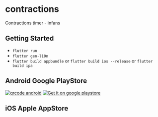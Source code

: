 # contractions

Contractions timer - infans

## Getting Started

- `flutter run`
- `flutter gen-l10n`
- `flutter build appbundle` or `flutter build ios --release` or `flutter build ipa`

## Android Google PlayStore

[![qrcode android](./assets/qrcode-android.png])](https://play.google.com/store/apps/details?id=be.infans.contractions)
[![Get it on google playstore](./assets/GetItOnGooglePlay_Badge_Web_color_English.png])](https://play.google.com/store/apps/details?id=be.infans.contractions)

## iOS Apple AppStore

